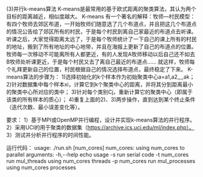 (3)并行k-means算法
K-means是最常用的基于欧式距离的聚类算法，其认为两个目标的距离越近，相似度越大。
K-means 有一个著名的解释：牧师—村民模型：
有四个牧师去郊区布道，一开始牧师们随意选了几个布道点，并且把这几个布道点的情况公告给了郊区所有的村民，于是每个村民到离自己家最近的布道点去听课。
听课之后，大家觉得距离太远了，于是每个牧师统计了一下自己的课上所有的村民的地址，搬到了所有地址的中心地带，并且在海报上更新了自己的布道点的位置。
牧师每一次移动不可能离所有人都更近，有的人发现A牧师移动以后自己还不如去B牧师处听课更近，于是每个村民又去了离自己最近的布道点……
就这样，牧师每个礼拜更新自己的位置，村民根据自己的情况选择布道点，最终稳定了下来。
K-means算法的步骤为：
1)选择初始化的k个样本作为初始聚类中心a=a1,a2,,,,ak；
2)针对数据集中每个样本xi，计算它到k个聚类中心的距离，并将其分到距离最小的聚类中心所对应的类中；
3)针对每个类别Cj，重新计算它的聚类中心（即属于该类的所有样本的质心）；
4)重复上面的2)、3)两步操作，直到达到某个终止条件（迭代次数、最小误差变化等）。

要求：
1）基于MPI或OpenMP并行编程，设计并实现k-means算法的并行程序。
2）采用UCI的用于聚类的数据集（https://archive.ics.uci.edu/ml/index.php）。
3）测试并分析并行程序的时间性能。

运行代码：
usage: ./run.sh <arguments> [num_cores]
num_cores:    using num_cores to parallel
arguments:
-h,--help     echo usage
-s            run serial code
-t num_cores  run mul_threads using num_cores threads
-p num_cores  run mul_processes using num_cores processes